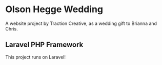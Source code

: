 # Olson Hegge Wedding

A website project by Traction Creative, as a wedding gift to Brianna and Chris.

## Laravel PHP Framework

This project runs on Laravel!
